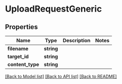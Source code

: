 # UploadRequestGeneric

## Properties
Name | Type | Description | Notes
------------ | ------------- | ------------- | -------------
**filename** | **string** |  | 
**target_id** | **string** |  | 
**content_type** | **string** |  | 

[[Back to Model list]](../README.md#documentation-for-models) [[Back to API list]](../README.md#documentation-for-api-endpoints) [[Back to README]](../README.md)


